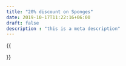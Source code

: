 ```yaml
---
title: "20% discount on Sponges"
date: 2019-10-17T11:22:16+06:00
draft: false
description : "this is a meta description"
---
```



{{<div class="klaviyo-form-Ye2xtb"></div>}}